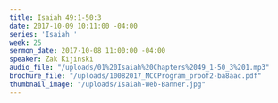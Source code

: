 ```yaml
---
title: Isaiah 49:1-50:3
date: 2017-10-09 10:11:00 -04:00
series: 'Isaiah '
week: 25
sermon_date: 2017-10-08 11:00:00 -04:00
speaker: Zak Kijinski
audio_file: "/uploads/01%20Isaiah%20Chapters%2049_1-50_3%201.mp3"
brochure_file: "/uploads/10082017_MCCProgram_proof2-ba8aac.pdf"
thumbnail_image: "/uploads/Isaiah-Web-Banner.jpg"
---
```


